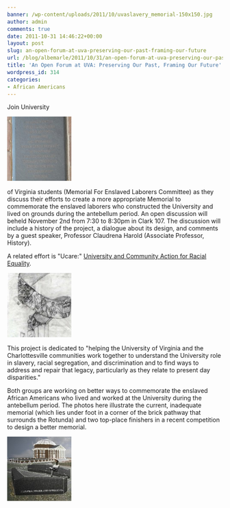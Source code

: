 ```yaml
---
banner: /wp-content/uploads/2011/10/uvaslavery_memorial-150x150.jpg
author: admin
comments: true
date: 2011-10-31 14:46:22+00:00
layout: post
slug: an-open-forum-at-uva-preserving-our-past-framing-our-future
url: /blog/albemarle/2011/10/31/an-open-forum-at-uva-preserving-our-past-framing-our-future/
title: 'An Open Forum at UVA: Preserving Our Past, Framing Our Future'
wordpress_id: 314
categories:
- African Americans
---
```


Join University 

![](/wp-content/uploads/2011/10/uvaslavery_memorial-150x150.jpg)

of Virginia students (Memorial For Enslaved Laborers Committee) as they discuss their efforts to create a more appropriate Memorial to commemorate the enslaved laborers who constructed the University and lived on grounds during the antebellum period. An open discussion will beheld November 2nd from 7:30 to 8:30pm in Clark 107. The discussion will include a history of the project, a dialogue about its design, and comments by a guest speaker, Professor Claudrena Harold (Associate Professor, History).

A related effort is "Ucare:" [University and Community Action for Racial Equality](http://pages.shanti.virginia.edu/ucare/). 

![](/wp-content/uploads/2011/10/uvaslavery_firstplacememorial-150x150.jpg)

This project is dedicated to "helping the University of Virginia and the Charlottesville communities work together to understand  the University role in slavery, racial segregation, and discrimination  and to find ways to address and repair that legacy, particularly as they  relate to present day disparities."

Both groups are working on better ways to commemorate the enslaved African Americans who lived and worked at the University during the antebellum period. The photos here illustrate the current, inadequate memorial (which lies under foot in a corner of the brick pathway that surrounds the Rotunda) and two top-place finishers in a recent competition to design a better memorial.

![](/wp-content/uploads/2011/10/uvaslavery_secondplacememorial-150x150.jpg)


